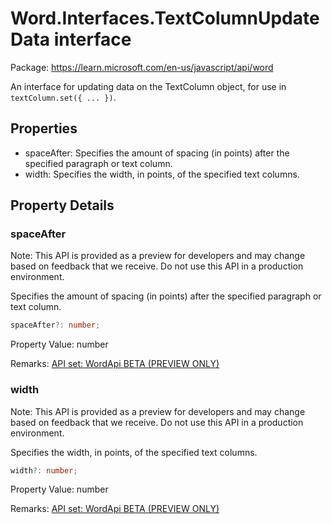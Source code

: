 # Word.Interfaces.TextColumnUpdateData interface

Package: https://learn.microsoft.com/en-us/javascript/api/word

An interface for updating data on the TextColumn object, for use in `textColumn.set({ ... })`.

## Properties

- spaceAfter: Specifies the amount of spacing (in points) after the specified paragraph or text column.
- width: Specifies the width, in points, of the specified text columns.

## Property Details

### spaceAfter

Note: This API is provided as a preview for developers and may change based on feedback that we receive. Do not use this API in a production environment.

Specifies the amount of spacing (in points) after the specified paragraph or text column.

```typescript
spaceAfter?: number;
```

Property Value: number

Remarks: [API set: WordApi BETA (PREVIEW ONLY)](https://learn.microsoft.com/en-us/javascript/api/requirement-sets/word/word-api-requirement-sets)

### width

Note: This API is provided as a preview for developers and may change based on feedback that we receive. Do not use this API in a production environment.

Specifies the width, in points, of the specified text columns.

```typescript
width?: number;
```

Property Value: number

Remarks: [API set: WordApi BETA (PREVIEW ONLY)](https://learn.microsoft.com/en-us/javascript/api/requirement-sets/word/word-api-requirement-sets)